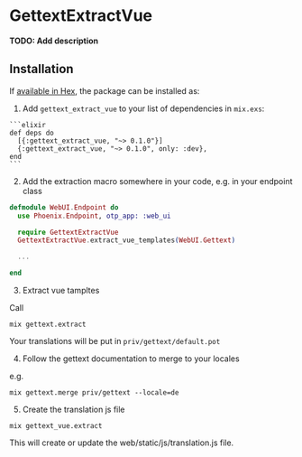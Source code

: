 # GettextExtractVue

**TODO: Add description**

## Installation

If [available in Hex](https://hex.pm/docs/publish), the package can be installed as:

  1. Add `gettext_extract_vue` to your list of dependencies in `mix.exs`:

    ```elixir
    def deps do
      [{:gettext_extract_vue, "~> 0.1.0"}]
      {:gettext_extract_vue, "~> 0.1.0", only: :dev},
    end
    ```

  2. Add the extraction macro somewhere in your code, e.g. in your endpoint class

  ```elixir
  defmodule WebUI.Endpoint do
    use Phoenix.Endpoint, otp_app: :web_ui

    require GettextExtractVue
    GettextExtractVue.extract_vue_templates(WebUI.Gettext)

    ...

  end
  ```

  3. Extract vue tampltes

  Call
  ```
  mix gettext.extract
  ```

  Your translations will be put in ```priv/gettext/default.pot```

  4. Follow the gettext documentation to merge to your locales

  e.g.
  ```
  mix gettext.merge priv/gettext --locale=de
  ```

  5. Create the translation js file

  ```
  mix gettext_vue.extract
  ```
  This will create or update the web/static/js/translation.js
  file.



